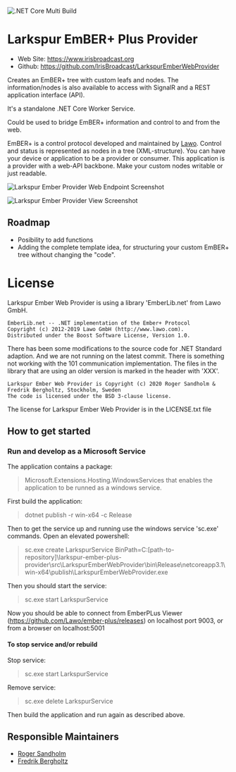 ![.NET Core Multi Build](https://github.com/IrisBroadcast/LarkspurEmberPlusProvider/workflows/.NET%20Core%20Multi%20Build/badge.svg?branch=0.1)

Larkspur EmBER+ Plus Provider
=========================================================

* Web Site: https://www.irisbroadcast.org
* Github: https://github.com/IrisBroadcast/LarkspurEmberWebProvider

Creates an EmBER+ tree with custom leafs and nodes. The information/nodes
is also available to access with SignalR and a REST application interface (API).

It's a standalone .NET Core Worker Service.

Could be used to bridge EmBER+ information and control to and from the web.

EmBER+ is a control protocol developed and maintained by [Lawo](https://github.com/Lawo).
Control and status is represented as nodes in a tree (XML-structure). You can
have your device or application to be a provider or consumer. This application
is a provider with a web-API backbone. Make your custom nodes writable or just readable.


![Larkspur Ember Provider Web Endpoint Screenshot](readme/webpage-larkspurweb.png)

![Larkspur Ember Provider View Screenshot](readme/larkspur-emberview.png)

## Roadmap
- Posibility to add functions
- Adding the complete template idea, for structuring your custom EmBER+ tree without changing the "code".

License
=======
Larkspur Ember Web Provider is using a library 'EmberLib.net' from Lawo GmbH.
```
EmberLib.net -- .NET implementation of the Ember+ Protocol
Copyright (c) 2012-2019 Lawo GmbH (http://www.lawo.com).
Distributed under the Boost Software License, Version 1.0.
```
There has been some modifications to the source code for .NET Standard adaption.
And we are not running on the latest commit. There is something not working with the
101 communication implementation. The files in the library that are using an
older version is marked in the header with 'XXX'.

```
Larkspur Ember Web Provider is Copyright (c) 2020 Roger Sandholm & Fredrik Bergholtz, Stockholm, Sweden
The code is licensed under the BSD 3-clause license.
```

The license for Larkspur Ember Web Provider is in the LICENSE.txt file

## How to get started

### Run and develop as a Microsoft Service

The application contains a package:
> Microsoft.Extensions.Hosting.WindowsServices
that enables the application to be runned as a windows service.

First build the application:
> dotnet publish -r win-x64 -c Release

Then to get the service up and running use the windows service 'sc.exe' commands.
Open an elevated powershell:
> sc.exe create LarkspurService BinPath=C:\[path-to-repository]\larkspur-ember-plus-provider\src\LarkspurEmberWebProvider\bin\Release\netcoreapp3.1\win-x64\publish\LarkspurEmberWebProvider.exe

Then you should start the service:
> sc.exe start LarkspurService

Now you should be able to connect from EmberPLus Viewer (https://github.com/Lawo/ember-plus/releases) on localhost port 9003, or from a browser on localhost:5001

#### To stop service and/or rebuild

Stop service:
> sc.exe start LarkspurService

Remove service:
> sc.exe delete LarkspurService

Then build the application and run again as described above.

## Responsible Maintainers
- [Roger Sandholm](https://github.com/Roog)
- [Fredrik Bergholtz](https://github.com/fredrikbergholtz-sr)
